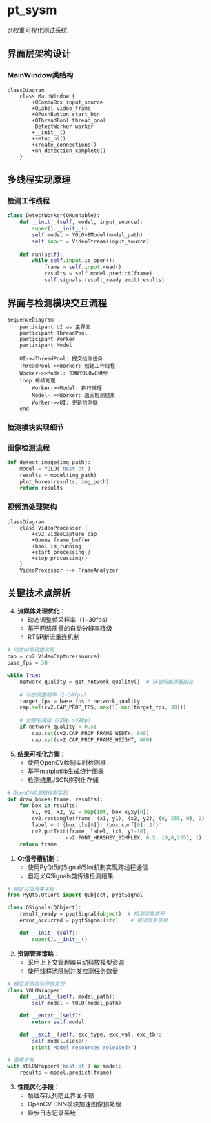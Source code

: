 # pt_sysm
pt权重可视化测试系统
## 界面层架构设计
### MainWindow类结构
```mermaid
classDiagram
    class MainWindow {
        +QComboBox input_source
        +QLabel video_frame
        +QPushButton start_btn
        +QThreadPool thread_pool
        -DetectWorker worker
        +__init__()
        +setup_ui()
        +create_connections()
        +on_detection_complete()
    }
```

## 多线程实现原理
### 检测工作线程
```python
class DetectWorker(QRunnable):
    def __init__(self, model, input_source):
        super().__init__()
        self.model = YOLOv8Model(model_path)
        self.input = VideoStream(input_source)
        
    def run(self):
        while self.input.is_open():
            frame = self.input.read()
            results = self.model.predict(frame)
            self.signals.result_ready.emit(results)
```

## 界面与检测模块交互流程
```mermaid
sequenceDiagram
    participant UI as 主界面
    participant ThreadPool
    participant Worker
    participant Model
    
    UI->>ThreadPool: 提交检测任务
    ThreadPool->>Worker: 创建工作线程
    Worker->>Model: 加载YOLOv8模型
    loop 每帧处理
        Worker->>Model: 执行推理
        Model-->>Worker: 返回检测结果
        Worker->>UI: 更新检测框
    end
```

### 检测模块实现细节
### 图像检测流程
```python
def detect_image(img_path):
    model = YOLO('best.pt')
    results = model(img_path)
    plot_boxes(results, img_path)
    return results
```

### 视频流处理架构
```mermaid
classDiagram
    class VideoProcessor {
        +cv2.VideoCapture cap
        +Queue frame_buffer
        +bool is_running
        +start_processing()
        +stop_processing()
    }
    VideoProcessor --> FrameAnalyzer
```

## 关键技术点解析
4. **流媒体处理优化**：
   - 动态调整帧采样率（1~30fps）
   - 基于网络质量的自动分辨率降级
   - RTSP断流重连机制

```python
# 动态帧率调整实现
cap = cv2.VideoCapture(source)
base_fps = 30

while True:
    network_quality = get_network_quality()  # 获取网络质量指标
    
    # 动态调整帧率（1-30fps）
    target_fps = base_fps * network_quality
    cap.set(cv2.CAP_PROP_FPS, max(1, min(target_fps, 30)))
    
    # 分辨率降级（720p->480p）
    if network_quality < 0.5:
        cap.set(cv2.CAP_PROP_FRAME_WIDTH, 640)
        cap.set(cv2.CAP_PROP_FRAME_HEIGHT, 480)
```

5. **结果可视化方案**：
   - 使用OpenCV绘制实时检测框
   - 基于matplotlib生成统计图表
   - 检测结果JSON序列化存储

```python
# OpenCV检测框绘制实现
def draw_boxes(frame, results):
    for box in results:
        x1, y1, x2, y2 = map(int, box.xyxy[0])
        cv2.rectangle(frame, (x1, y1), (x2, y2), (0, 255, 0), 2)
        label = f'{box.cls[0]}: {box.conf[0]:.2f}'
        cv2.putText(frame, label, (x1, y1-10), 
                   cv2.FONT_HERSHEY_SIMPLEX, 0.5, (0,0,255), 1)
    return frame
```
1. **Qt信号槽机制**：
   - 使用PyQt5的Signal/Slot机制实现跨线程通信
   - 自定义QSignals类传递检测结果

```python
# 自定义信号类实现
from PyQt5.QtCore import QObject, pyqtSignal

class QSignals(QObject):
    result_ready = pyqtSignal(object)  # 检测结果信号
    error_occurred = pyqtSignal(str)    # 错误信息信号

    def __init__(self):
        super().__init__()
```

2. **资源管理策略**：
   - 采用上下文管理器自动释放模型资源
   - 使用线程池限制并发检测任务数量

```python
# 模型资源自动释放实现
class YOLOWrapper:
    def __init__(self, model_path):
        self.model = YOLO(model_path)

    def __enter__(self):
        return self.model

    def __exit__(self, exc_type, exc_val, exc_tb):
        self.model.close()
        print('Model resources released!')

# 使用示例
with YOLOWrapper('best.pt') as model:
    results = model.predict(frame)
```

3. **性能优化手段**：
   - 帧缓存队列防止界面卡顿
   - OpenCV DNN模块加速图像预处理
   - 异步日志记录系统
